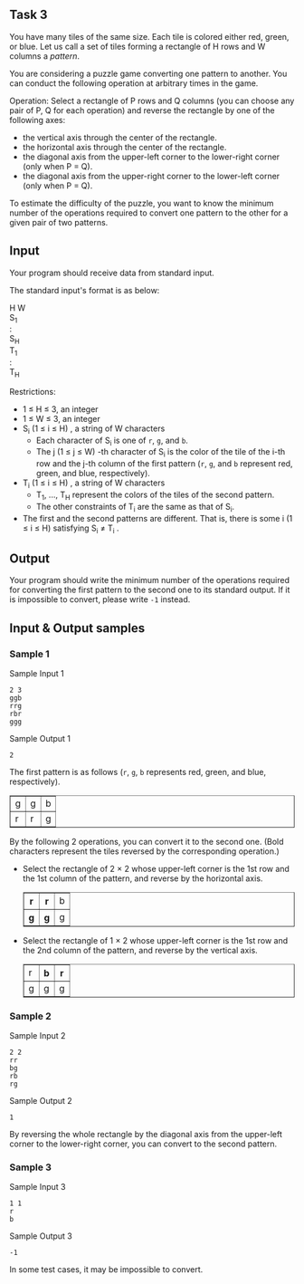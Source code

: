 ## Task 3

You have many tiles of the same size.
Each tile is colored either red, green, or blue.
Let us call a set of tiles forming a rectangle of H rows and W columns a *pattern*.

You are considering a puzzle game converting one pattern to another.
You can conduct the following operation at arbitrary times in the game.

Operation: Select a rectangle of P rows and Q columns (you can choose any pair of P, Q for each operation) and reverse the rectangle by one of the following axes:
- the vertical axis through the center of the rectangle.
- the horizontal axis through the center of the rectangle.
- the diagonal axis from the upper-left corner to the lower-right corner (only when P = Q).
- the diagonal axis from the upper-right corner to the lower-left corner (only when P = Q). 

To estimate the difficulty of the puzzle, you want to know the minimum number of the operations required to convert one pattern to the other for a given pair of two patterns.

## Input
Your program should receive data from standard input.

The standard input's format is as below:

H W  
S<sub>1</sub>  
:  
S<sub>H</sub>  
T<sub>1</sub>  
:  
T<sub>H</sub>

Restrictions:
- 1 ≤ H ≤ 3, an integer
- 1 ≤ W ≤ 3, an integer
- S<sub>i</sub> (1 ≤ i ≤ H) , a string of W characters
  - Each character of S<sub>i</sub> is one of `r`, `g`, and `b`.
  - The j (1 ≤ j ≤ W) -th character of S<sub>i</sub> is the color of the tile of the i-th row and the j-th column of the first pattern (`r`, `g`, and `b` represent red, green, and blue, respectively).
- T<sub>i</sub> (1 ≤ i ≤ H) , a string of W characters
  - T<sub>1</sub>, ..., T<sub>H</sub> represent the colors of the tiles of the second pattern.
  - The other constraints of T<sub>i</sub> are the same as that of S<sub>i</sub>.
- The first and the second patterns are different. That is, there is some i (1 ≤ i ≤ H)  satisfying S<sub>i</sub> ≠ T<sub>i</sub> .

## Output
Your program should write the minimum number of the operations required for converting the first pattern to the second one to its standard output. If it is impossible to convert, please write `-1` instead.

## Input & Output samples
### Sample 1
Sample Input 1
```plain
2 3
ggb
rrg
rbr
ggg
```
Sample Output 1
```plain
2
```
The first pattern is as follows (`r`, `g`, `b` represents red, green, and blue, respectively).<table border=1><tr><td>g</td><td>g</td><td>b</td></tr><tr><td>r</td><td>r</td><td>g</td></tr></table>

By the following 2 operations, you can convert it to the second one. (Bold characters represent the tiles reversed by the corresponding operation.)
- Select the rectangle of 2 × 2 whose upper-left corner is  the 1st row and the 1st column of the pattern, and reverse by the horizontal axis.<table border=1><tr><th>r</th><th>r</th><td>b</td></tr><tr><th>g</th><th>g</th><td>g</td></tr></table>
- Select the rectangle of 1 × 2 whose upper-left corner is  the 1st row and the 2nd column of the pattern, and reverse by the vertical axis.<table border=1><tr><td>r</td><th>b</th><th>r</th></tr><tr><td>g</td><td>g</td><td>g</td></tr></table>

### Sample 2
Sample Input 2
```plain
2 2
rr
bg
rb
rg
```
Sample Output 2
```plain
1
```
By reversing the whole rectangle by the diagonal axis from the upper-left corner to the lower-right corner, you can convert to the second pattern.

### Sample 3
Sample Input 3
```plain
1 1
r
b
```
Sample Output 3
```plain
-1
```
In some test cases, it may be impossible to convert.
